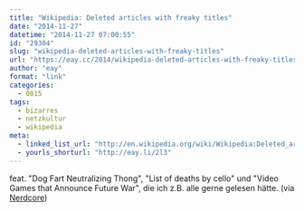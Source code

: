 ```yaml
---
title: "Wikipedia: Deleted articles with freaky titles"
date: "2014-11-27"
datetime: "2014-11-27 07:00:55"
id: "29304"
slug: "wikipedia-deleted-articles-with-freaky-titles"
url: "https://eay.cc/2014/wikipedia-deleted-articles-with-freaky-titles/"
author: "eay"
format: "link"
categories:
  - 0815
tags:
  - bizarres
  - netzkultur
  - wikipedia
meta:
  - linked_list_url: "http://en.wikipedia.org/wiki/Wikipedia:Deleted_articles_with_freaky_titles"
  - yourls_shorturl: "http://eay.li/2l3"
---
```


feat. "Dog Fart Neutralizing Thong", "List of deaths by cello" und "Video Games that Announce Future War", die ich z.B. alle gerne gelesen hätte. (via [Nerdcore](http://www.nerdcore.de/2014/11/09/deleted-wikipedia-articles-with-freaky-titles/))

